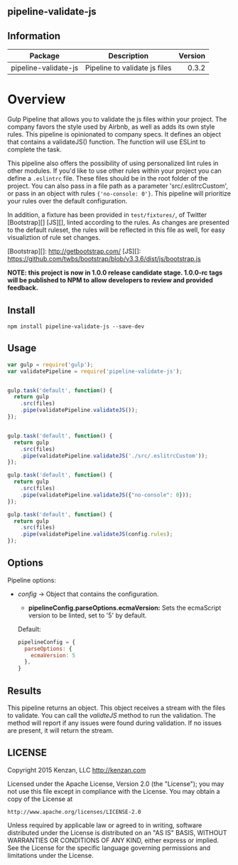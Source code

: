 ## pipeline-validate-js


## Information

| Package       | Description   | Version|
| ------------- |:-------------:| -----:|
| pipeline-validate-js| Pipeline to validate js files | 0.3.2 |

# Overview

Gulp Pipeline that allows you to validate the js files within your project. The company favors the style used by Airbnb, 
as well as adds its own style rules. This pipeline is opinionated to company specs. It defines an object that contains a 
validateJS() function. The function will use ESLint to complete the task.

This pipeline also offers the possibility of using personalized lint rules in other modules. If you'd like to use other 
rules within your project you can define a `.eslintrc` file. These files should be in the root folder of the project. 
You can also pass in a file path as a parameter 'src/.eslitrcCustom', or pass in an object with rules 
`{'no-console: 0'}`. This pipeline will prioritize your rules over the default configuration.

In addition, a fixture has been provided in `test/fixtures/`, of Twitter [Bootstrap][] [JS][], linted according to the rules.
As changes are presented to the default ruleset, the rules will be reflected in this file as well, for easy 
visualiztion of rule set changes.

[Bootstrap][]: http://getbootstrap.com/
[JS][]: https://github.com/twbs/bootstrap/blob/v3.3.6/dist/js/bootstrap.js

**NOTE: this project is now in 1.0.0 release candidate stage.  1.0.0-rc tags will be published to NPM to allow 
developers to review and provided feedback.**

## Install

`npm install pipeline-validate-js --save-dev`

## Usage
```javascript
var gulp = require('gulp');
var validatePipeline = require('pipeline-validate-js');


gulp.task('default', function() {
  return gulp
    .src(files)
    .pipe(validatePipeline.validateJS());
});


gulp.task('default', function() {
  return gulp
    .src(files)
    .pipe(validatePipeline.validateJS('./src/.eslitrcCustom'));
});

gulp.task('default', function() {
  return gulp
    .src(files)
    .pipe(validatePipeline.validateJS({"no-console": 0}));
});

gulp.task('default', function() {
  return gulp
    .src(files)
    .pipe(validatePipeline.validateJS(config.rules);
});
```

## Options

Pipeline options:
* _config_ -> Object that contains the configuration.

    + __pipelineConfig.parseOptions.ecmaVersion:__ Sets the ecmaScript version to be linted, set to '5' by default.


  Default:
  ```javascript
  pipelineConfig = {
    parseOptions: {
      ecmaVersion: 5
    },
  }
  ```  

## Results

This pipeline returns an object. This object receives a stream with the files to validate. You can call the _validteJS_ 
method to run the validation. The method will report if any issues were found during validation. If no issues are 
present, it will return the stream.

## LICENSE
Copyright 2015 Kenzan, LLC <http://kenzan.com>

Licensed under the Apache License, Version 2.0 (the "License");
you may not use this file except in compliance with the License.
You may obtain a copy of the License at

    http://www.apache.org/licenses/LICENSE-2.0

Unless required by applicable law or agreed to in writing, software
distributed under the License is distributed on an "AS IS" BASIS,
WITHOUT WARRANTIES OR CONDITIONS OF ANY KIND, either express or implied.
See the License for the specific language governing permissions and
limitations under the License.